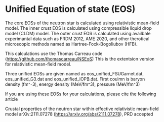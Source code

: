 # Unified Equation of state (EOS)

The core EOSs of the neutron star is calculated using relativistic mean-field model. 
The inner crust EOS is calculated using compressible liquid drop model (CLDM) model.
The outer crust EOS is calculated using availbale experimantal data such as FRDM 2012, AME 2020, 
and other therotical microscopic methods named as Hartree-Fock-Bogoliubov (HFB). 

This calculations use the Thomas Carreau code (https://github.com/thomascarreau/NSEoS)
This is the extentsion version for relativistic mean-field model.

Three unified EOSs are given named as eos_unified_FSUGarnet.dat, eos_unified_G3.dat and eos_unified_IOPB.dat.
First coulmn is baryon density (fm^-3), energy density (MeV/fm^3), pressure (MeV/fm^3)

If you are using these EOSs for your calculations, please cite the following article

Crustal properties of the neutron star within effective relativistic mean-field model
arXiv:2111.07278 (https://arxiv.org/abs/2111.07278),
PRD accepted

